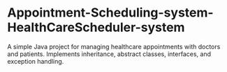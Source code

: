# Appointment-Scheduling-system-HealthCareScheduler-system       
A simple Java project for managing  healthcare appointments with doctors and patients. Implements inheritance, abstract classes, interfaces, and exception handling.
